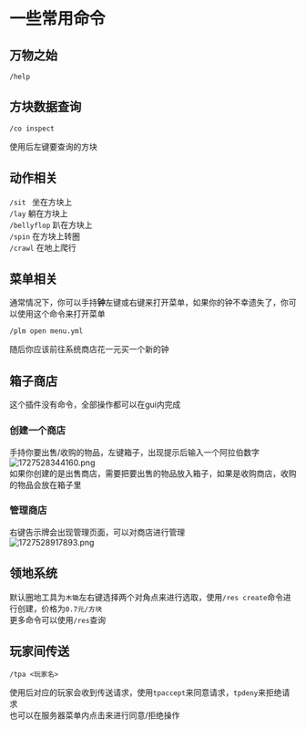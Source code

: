 # 一些常用命令
## 万物之始
```
/help
```
## 方块数据查询
```
/co inspect
```
使用后左键要查询的方块
## 动作相关
`/sit ` 坐在方块上  
`/lay`  躺在方块上  
`/bellyflop`  趴在方块上  
`/spin` 在方块上转圈  
`/crawl`  在地上爬行  
## 菜单相关  
通常情况下，你可以手持**钟**左键或右键来打开菜单，如果你的钟不幸遗失了，你可以使用这个命令来打开菜单
```
/plm open menu.yml
```
随后你应该前往系统商店花一元买一个新的钟
## 箱子商店
这个插件没有命令，全部操作都可以在gui内完成
### 创建一个商店  
手持你要出售/收购的物品，左键箱子，出现提示后输入一个阿拉伯数字  
![1727528344160.png](https://cn-sy1.rains3.com/img-bed/2024/09/28/66f7fd97cab36.png)  
如果你创建的是出售商店，需要把要出售的物品放入箱子，如果是收购商店，收购的物品会放在箱子里  
### 管理商店
右键告示牌会出现管理页面，可以对商店进行管理  
![1727528917893.png](https://cn-sy1.rains3.com/img-bed/2024/09/28/66f7ffd78f81d.png)  
## 领地系统
默认圈地工具为`木锄`左右键选择两个对角点来进行选取，使用`/res create`命令进行创建，价格为`0.7元/方块`  
更多命令可以使用`/res`查询  
## 玩家间传送
```
/tpa <玩家名>
```
使用后对应的玩家会收到传送请求，使用`tpaccept`来同意请求，`tpdeny`来拒绝请求  
也可以在服务器菜单内点击来进行同意/拒绝操作
